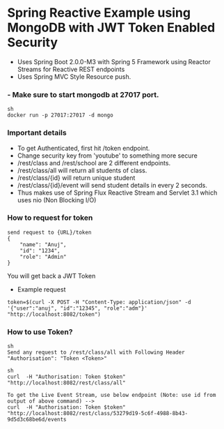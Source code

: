 # Spring Reactive Example using MongoDB with JWT Token Enabled Security

- Uses Spring Boot 2.0.0-M3 with Spring 5 Framework using Reactor Streams for Reactive REST endpoints
- Uses Spring MVC Style Resource push.

### - Make sure to start mongodb at 27017 port.

```
sh
docker run -p 27017:27017 -d mongo
```

### Important details
- To get Authenticated, first hit /token endpoint.
- Change security key from 'youtube' to something more secure
- /rest/class and /rest/school are 2 different endpoints.
- /rest/class/all will return all students of class.
- /rest/class/{id} will return unique student
- /rest/class/{id}/event will send student details in every 2 seconds.
- Thus makes use of Spring Flux Reactive Stream and Servlet 3.1 which uses nio (Non Blocking I/O)


### How to request for token
```$xslt
send request to {URL}/token
{
	"name": "Anuj",
	"id": "1234",
	"role": "Admin"
}
```
You will get back a JWT Token
 - Example request
 ```jshelllanguage
token=$(curl -X POST -H "Content-Type: application/json" -d '{"user":"anuj", "id":"12345", "role":"adm"}' "http://localhost:8082/token")
```

### How to use Token?

```
sh
Send any request to /rest/class/all with Following Header
"Authorisation": "Token <Token>"
```

```
sh
curl  -H "Authorisation: Token $token" "http://localhost:8082/rest/class/all"

To get the Live Event Stream, use below endpoint (Note: use id from output of above command) --> 
curl  -H "Authorisation: Token $token" "http://localhost:8082/rest/class/53279d19-5c6f-4988-8b43-9d5d3c68be6d/events
```

